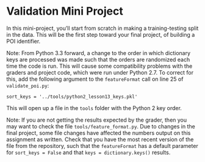 # Validation Mini Project

In this mini-project, you’ll start from scratch in making a training-testing split in the data. This will be the first step toward your final project, of building a POI identifier.

Note:
From Python 3.3 forward, a change to the order in which dictionary keys are processed was made such that the orders are randomized each time the code is run. This will cause some compatibility problems with the graders and project code, which were run under Python 2.7. To correct for this, add the following argument to the `featureFormat` call on line 25 of `validate_poi.py`:

`sort_keys = '../tools/python2_lesson13_keys.pkl'`

This will open up a file in the `tools` folder with the Python 2 key order.

Note: If you are not getting the results expected by the grader, then you may want to check the file `tools/feature_format.py`. Due to changes in the final project, some file changes have affected the numbers output on this assignment as written. Check that you have the most recent version of the file from the repository, such that the `featureFormat` has a default parameter for `sort_keys = False` and that `keys = dictionary.keys()` results.